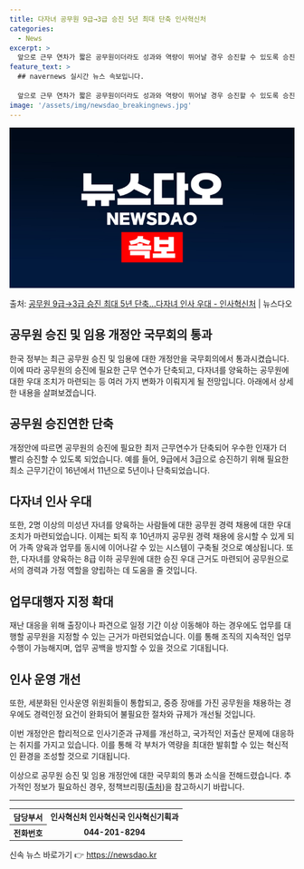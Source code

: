 ```yaml
---
title: 다자녀 공무원 9급→3급 승진 5년 최대 단축 인사혁신처
categories:
  - News
excerpt: >
  앞으로 근무 연차가 짧은 공무원이더라도 성과와 역량이 뛰어날 경우 승진할 수 있도록 승진에 필요한 최저 근무…
feature_text: >
  ## navernews 실시간 뉴스 속보입니다.

  앞으로 근무 연차가 짧은 공무원이더라도 성과와 역량이 뛰어날 경우 승진할 수 있도록 승진에 필요한 최저 근무…
image: '/assets/img/newsdao_breakingnews.jpg'
---
```


![뉴스다오 속보](/assets/img/newsdao_breakingnews.jpg)

<p>출처: <a href="https://newsdao.kr/2830" rel="dofollow">공무원 9급→3급 승진 최대 5년 단축…다자녀 인사 우대 - 인사혁신처</a> | 뉴스다오</p>

<h2>공무원 승진 및 임용 개정안 국무회의 통과</h2>

<p data-ke-size="size16">한국 정부는 최근 공무원 승진 및 임용에 대한 개정안을 국무회의에서 통과시켰습니다. 이에 따라 공무원의 승진에 필요한 근무 연수가 단축되고, 다자녀를 양육하는 공무원에 대한 우대 조치가 마련되는 등 여러 가지 변화가 이뤄지게 될 전망입니다. 아래에서 상세한 내용을 살펴보겠습니다.</p>

<h2>공무원 승진연한 단축</h2>

<p>개정안에 따르면 공무원의 승진에 필요한 최저 근무연수가 단축되어 우수한 인재가 더 빨리 승진할 수 있도록 되었습니다. 예를 들어, 9급에서 3급으로 승진하기 위해 필요한 최소 근무기간이 16년에서 11년으로 5년이나 단축되었습니다.</p>

<h2>다자녀 인사 우대</h2>

<p>또한, 2명 이상의 미성년 자녀를 양육하는 사람들에 대한 공무원 경력 채용에 대한 우대 조치가 마련되었습니다. 이제는 퇴직 후 10년까지 공무원 경력 채용에 응시할 수 있게 되어 가족 양육과 업무를 동시에 이어나갈 수 있는 시스템이 구축될 것으로 예상됩니다. 또한, 다자녀를 양육하는 8급 이하 공무원에 대한 승진 우대 근거도 마련되어 공무원으로서의 경력과 가정 역할을 양립하는 데 도움을 줄 것입니다.</p>

<h2>업무대행자 지정 확대</h2>

<p>재난 대응을 위해 출장이나 파견으로 일정 기간 이상 이동해야 하는 경우에도 업무를 대행할 공무원을 지정할 수 있는 근거가 마련되었습니다. 이를 통해 조직의 지속적인 업무 수행이 가능해지며, 업무 공백을 방지할 수 있을 것으로 기대됩니다.</p>

<h2>인사 운영 개선</h2>

<p>또한, 세분화된 인사운영 위원회들이 통합되고, 중증 장애를 가진 공무원을 채용하는 경우에도 경력인정 요건이 완화되어 불필요한 절차와 규제가 개선될 것입니다.</p>

<p>이번 개정안은 합리적으로 인사기준과 규제를 개선하고, 국가적인 저출산 문제에 대응하는 취지를 가지고 있습니다. 이를 통해 각 부처가 역량을 최대한 발휘할 수 있는 혁신적인 환경을 조성할 것으로 기대됩니다.</p>

<p>이상으로 공무원 승진 및 임용 개정안에 대한 국무회의 통과 소식을 전해드렸습니다. 추가적인 정보가 필요하신 경우, 정책브리핑(<a href="https://newsdao.kr/2830">출처</a>)을 참고하시기 바랍니다.</p>

<hr>

<table>
  <tr>
    <th>담당부서</th>
    <td style="text-align: center; height: 17px;"><b>인사혁신처 인사혁신국 인사혁신기획과</b></td>
  </tr>
  <tr>
    <th>전화번호</th>
    <td style="text-align: center; height: 17px;"><b>044-201-8294</b></td>
  </tr>
</table>
<p data-ke-size="size16"></p> 

신속 뉴스 바로가기 👉 <a href="https://newsdao.kr" rel="dofollow">https://newsdao.kr</a>


